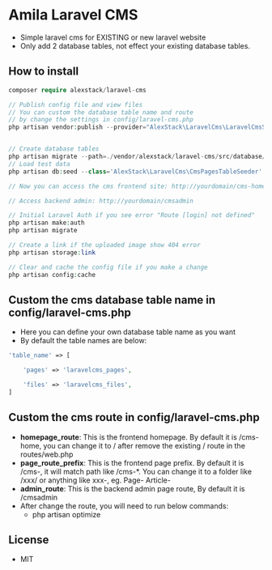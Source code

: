 # Amila Laravel CMS

-   Simple laravel cms for EXISTING or new laravel website
-   Only add 2 database tables, not effect your existing database tables.

## How to install

```php
composer require alexstack/laravel-cms

// Publish config file and view files
// You can custom the database table name and route
// by change the settings in config/laravel-cms.php
php artisan vendor:publish --provider="AlexStack\LaravelCms\LaravelCmsServiceProvider"


// Create database tables
php artisan migrate --path=./vendor/alexstack/laravel-cms/src/database/migrations/
// Load test data
php artisan db:seed --class='AlexStack\LaravelCms\CmsPagesTableSeeder'

// Now you can access the cms frontend site: http://yourdomain/cms-home

// Access backend admin: http://yourdomain/cmsadmin

// Initial Laravel Auth if you see error "Route [login] not defined"
php artisan make:auth
php artisan migrate

// Create a link if the uploaded image show 404 error
php artisan storage:link

// Clear and cache the config file if you make a change
php artisan config:cache

```

## Custom the cms database table name in config/laravel-cms.php

-   Here you can define your own database table name as you want
-   By default the table names are below:

```php
'table_name' => [

    'pages' => 'laravelcms_pages',

    'files' => 'laravelcms_files',
]
```

## Custom the cms route in config/laravel-cms.php

-   **homepage_route**: This is the frontend homepage. By default it is /cms-home, you can change it to / after remove the existing / route in the routes/web.php
-   **page_route_prefix**: This is the frontend page prefix. By default it is /cms-, it will match path like /cms-\*. You can change it to a folder like /xxx/ or anything like xxx-, eg. Page- Article-
-   **admin_route**: This is the backend admin page route, By default it is /cmsadmin
-   After change the route, you will need to run below commands:
    -   php artisan optimize

## License

-   MIT

```

```
